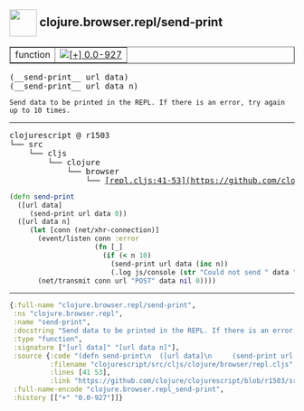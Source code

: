 ## <img width="48px" valign="middle" src="http://i.imgur.com/Hi20huC.png"> clojure.browser.repl/send-print

 <table border="1">
<tr>
<td>function</td>
<td><a href="https://github.com/cljsinfo/api-refs/tree/0.0-927"><img valign="middle" alt="[+] 0.0-927" src="https://img.shields.io/badge/+-0.0--927-lightgrey.svg"></a> </td>
</tr>
</table>

 <samp>
(__send-print__ url data)<br>
(__send-print__ url data n)<br>
</samp>

```
Send data to be printed in the REPL. If there is an error, try again
up to 10 times.
```

---

 <pre>
clojurescript @ r1503
└── src
    └── cljs
        └── clojure
            └── browser
                └── <ins>[repl.cljs:41-53](https://github.com/clojure/clojurescript/blob/r1503/src/cljs/clojure/browser/repl.cljs#L41-L53)</ins>
</pre>

```clj
(defn send-print
  ([url data]
     (send-print url data 0))
  ([url data n]
     (let [conn (net/xhr-connection)]
       (event/listen conn :error
                     (fn [_]
                       (if (< n 10)
                         (send-print url data (inc n))
                         (.log js/console (str "Could not send " data " after " n " attempts.")))))
       (net/transmit conn url "POST" data nil 0))))
```


---

```clj
{:full-name "clojure.browser.repl/send-print",
 :ns "clojure.browser.repl",
 :name "send-print",
 :docstring "Send data to be printed in the REPL. If there is an error, try again\nup to 10 times.",
 :type "function",
 :signature ["[url data]" "[url data n]"],
 :source {:code "(defn send-print\n  ([url data]\n     (send-print url data 0))\n  ([url data n]\n     (let [conn (net/xhr-connection)]\n       (event/listen conn :error\n                     (fn [_]\n                       (if (< n 10)\n                         (send-print url data (inc n))\n                         (.log js/console (str \"Could not send \" data \" after \" n \" attempts.\")))))\n       (net/transmit conn url \"POST\" data nil 0))))",
          :filename "clojurescript/src/cljs/clojure/browser/repl.cljs",
          :lines [41 53],
          :link "https://github.com/clojure/clojurescript/blob/r1503/src/cljs/clojure/browser/repl.cljs#L41-L53"},
 :full-name-encode "clojure.browser.repl_send-print",
 :history [["+" "0.0-927"]]}

```
